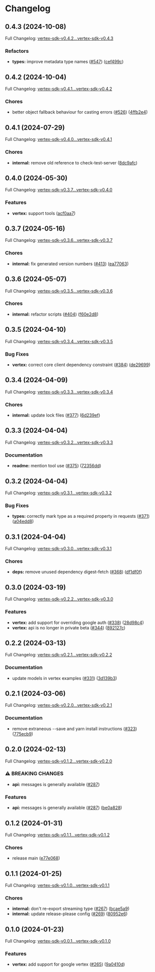# Changelog

## 0.4.3 (2024-10-08)

Full Changelog: [vertex-sdk-v0.4.2...vertex-sdk-v0.4.3](https://github.com/anthropics/anthropic-sdk-typescript/compare/vertex-sdk-v0.4.2...vertex-sdk-v0.4.3)

### Refactors

* **types:** improve metadata type names ([#547](https://github.com/anthropics/anthropic-sdk-typescript/issues/547)) ([cef499c](https://github.com/anthropics/anthropic-sdk-typescript/commit/cef499cf3b01643f7e5e3c09524f49e198b940be))

## 0.4.2 (2024-10-04)

Full Changelog: [vertex-sdk-v0.4.1...vertex-sdk-v0.4.2](https://github.com/anthropics/anthropic-sdk-typescript/compare/vertex-sdk-v0.4.1...vertex-sdk-v0.4.2)

### Chores

* better object fallback behaviour for casting errors ([#526](https://github.com/anthropics/anthropic-sdk-typescript/issues/526)) ([4ffb2e4](https://github.com/anthropics/anthropic-sdk-typescript/commit/4ffb2e4e1f5fef3ae58d9f4c99a63e75dd459c5b))

## 0.4.1 (2024-07-29)

Full Changelog: [vertex-sdk-v0.4.0...vertex-sdk-v0.4.1](https://github.com/anthropics/anthropic-sdk-typescript/compare/vertex-sdk-v0.4.0...vertex-sdk-v0.4.1)

### Chores

* **internal:** remove old reference to check-test-server ([8dc9afc](https://github.com/anthropics/anthropic-sdk-typescript/commit/8dc9afcf00c4a38c2d85171ebceafc5f6a47c117))

## 0.4.0 (2024-05-30)

Full Changelog: [vertex-sdk-v0.3.7...vertex-sdk-v0.4.0](https://github.com/anthropics/anthropic-sdk-typescript/compare/vertex-sdk-v0.3.7...vertex-sdk-v0.4.0)

### Features

* **vertex:** support tools ([acf0aa7](https://github.com/anthropics/anthropic-sdk-typescript/commit/acf0aa7571425c8582740616e24883c2ec65218b))

## 0.3.7 (2024-05-16)

Full Changelog: [vertex-sdk-v0.3.6...vertex-sdk-v0.3.7](https://github.com/anthropics/anthropic-sdk-typescript/compare/vertex-sdk-v0.3.6...vertex-sdk-v0.3.7)

### Chores

* **internal:** fix generated version numbers ([#413](https://github.com/anthropics/anthropic-sdk-typescript/issues/413)) ([ea77063](https://github.com/anthropics/anthropic-sdk-typescript/commit/ea770630897bb85caaecd39bccf478e4dd3f169c))

## 0.3.6 (2024-05-07)

Full Changelog: [vertex-sdk-v0.3.5...vertex-sdk-v0.3.6](https://github.com/anthropics/anthropic-sdk-typescript/compare/vertex-sdk-v0.3.5...vertex-sdk-v0.3.6)

### Chores

* **internal:** refactor scripts ([#404](https://github.com/anthropics/anthropic-sdk-typescript/issues/404)) ([f60e2d8](https://github.com/anthropics/anthropic-sdk-typescript/commit/f60e2d81bb241063507d2d7e728c78e78c1c5e51))

## 0.3.5 (2024-04-10)

Full Changelog: [vertex-sdk-v0.3.4...vertex-sdk-v0.3.5](https://github.com/anthropics/anthropic-sdk-typescript/compare/vertex-sdk-v0.3.4...vertex-sdk-v0.3.5)

### Bug Fixes

* **vertex:** correct core client dependency constraint ([#384](https://github.com/anthropics/anthropic-sdk-typescript/issues/384)) ([de29699](https://github.com/anthropics/anthropic-sdk-typescript/commit/de2969902b68b5c46b6e682b8b947426c6ccf195))

## 0.3.4 (2024-04-09)

Full Changelog: [vertex-sdk-v0.3.3...vertex-sdk-v0.3.4](https://github.com/anthropics/anthropic-sdk-typescript/compare/vertex-sdk-v0.3.3...vertex-sdk-v0.3.4)

### Chores

* **internal:** update lock files ([#377](https://github.com/anthropics/anthropic-sdk-typescript/issues/377)) ([6d239ef](https://github.com/anthropics/anthropic-sdk-typescript/commit/6d239efaca730baba374a1b49f6b1a4037b3e163))

## 0.3.3 (2024-04-04)

Full Changelog: [vertex-sdk-v0.3.2...vertex-sdk-v0.3.3](https://github.com/anthropics/anthropic-sdk-typescript/compare/vertex-sdk-v0.3.2...vertex-sdk-v0.3.3)

### Documentation

* **readme:** mention tool use ([#375](https://github.com/anthropics/anthropic-sdk-typescript/issues/375)) ([72356dd](https://github.com/anthropics/anthropic-sdk-typescript/commit/72356dd9c498344074c292ffdab602d54c4fa13e))

## 0.3.2 (2024-04-04)

Full Changelog: [vertex-sdk-v0.3.1...vertex-sdk-v0.3.2](https://github.com/anthropics/anthropic-sdk-typescript/compare/vertex-sdk-v0.3.1...vertex-sdk-v0.3.2)

### Bug Fixes

* **types:** correctly mark type as a required property in requests ([#371](https://github.com/anthropics/anthropic-sdk-typescript/issues/371)) ([a04edd8](https://github.com/anthropics/anthropic-sdk-typescript/commit/a04edd8d7f4c552281b37a44099edf432d7fcb27))

## 0.3.1 (2024-04-04)

Full Changelog: [vertex-sdk-v0.3.0...vertex-sdk-v0.3.1](https://github.com/anthropics/anthropic-sdk-typescript/compare/vertex-sdk-v0.3.0...vertex-sdk-v0.3.1)

### Chores

* **deps:** remove unused dependency digest-fetch ([#368](https://github.com/anthropics/anthropic-sdk-typescript/issues/368)) ([df1df0f](https://github.com/anthropics/anthropic-sdk-typescript/commit/df1df0f509682841c703fa1ea5062a796cfe2091))

## 0.3.0 (2024-03-19)

Full Changelog: [vertex-sdk-v0.2.2...vertex-sdk-v0.3.0](https://github.com/anthropics/anthropic-sdk-typescript/compare/vertex-sdk-v0.2.2...vertex-sdk-v0.3.0)

### Features

* **vertex:** add support for overriding google auth ([#338](https://github.com/anthropics/anthropic-sdk-typescript/issues/338)) ([28d98c4](https://github.com/anthropics/anthropic-sdk-typescript/commit/28d98c487257a3c6b3c6d84597768d484fadb86d))
* **vertex:** api is no longer in private beta ([#344](https://github.com/anthropics/anthropic-sdk-typescript/issues/344)) ([892127c](https://github.com/anthropics/anthropic-sdk-typescript/commit/892127cdac059eee11c1a322a5512f9250868023))

## 0.2.2 (2024-03-13)

Full Changelog: [vertex-sdk-v0.2.1...vertex-sdk-v0.2.2](https://github.com/anthropics/anthropic-sdk-typescript/compare/vertex-sdk-v0.2.1...vertex-sdk-v0.2.2)

### Documentation

* update models in vertex examples ([#331](https://github.com/anthropics/anthropic-sdk-typescript/issues/331)) ([3d139b3](https://github.com/anthropics/anthropic-sdk-typescript/commit/3d139b374179ef5540a8e9436df06501c6ada6c5))

## 0.2.1 (2024-03-06)

Full Changelog: [vertex-sdk-v0.2.0...vertex-sdk-v0.2.1](https://github.com/anthropics/anthropic-sdk-typescript/compare/vertex-sdk-v0.2.0...vertex-sdk-v0.2.1)

### Documentation

* remove extraneous --save and yarn install instructions ([#323](https://github.com/anthropics/anthropic-sdk-typescript/issues/323)) ([775ecb9](https://github.com/anthropics/anthropic-sdk-typescript/commit/775ecb9ef3ab17e88dabc149faa0876cd6ab5f0b))

## 0.2.0 (2024-02-13)

Full Changelog: [vertex-sdk-v0.1.2...vertex-sdk-v0.2.0](https://github.com/anthropics/anthropic-sdk-typescript/compare/vertex-sdk-v0.1.2...vertex-sdk-v0.2.0)

### ⚠ BREAKING CHANGES

* **api:** messages is generally available ([#287](https://github.com/anthropics/anthropic-sdk-typescript/issues/287))

### Features

* **api:** messages is generally available ([#287](https://github.com/anthropics/anthropic-sdk-typescript/issues/287)) ([be0a828](https://github.com/anthropics/anthropic-sdk-typescript/commit/be0a82883cf9b1b9d2944525b86e40f2b42cea4f))

## 0.1.2 (2024-01-31)

Full Changelog: [vertex-sdk-v0.1.1...vertex-sdk-v0.1.2](https://github.com/anthropics/anthropic-sdk-typescript/compare/vertex-sdk-v0.1.1...vertex-sdk-v0.1.2)

### Chores

* release main ([e77e068](https://github.com/anthropics/anthropic-sdk-typescript/commit/e77e0683769ae18084ecda178fb9eb85fc47eb4a))

## 0.1.1 (2024-01-25)

Full Changelog: [vertex-sdk-v0.1.0...vertex-sdk-v0.1.1](https://github.com/anthropics/anthropic-sdk-typescript/compare/vertex-sdk-v0.1.0...vertex-sdk-v0.1.1)

### Chores

* **internal:** don't re-export streaming type ([#267](https://github.com/anthropics/anthropic-sdk-typescript/issues/267)) ([bcae5a9](https://github.com/anthropics/anthropic-sdk-typescript/commit/bcae5a95078dfe091d01823cd38cf3c63d28026d))
* **internal:** update release-please config ([#269](https://github.com/anthropics/anthropic-sdk-typescript/issues/269)) ([80952e6](https://github.com/anthropics/anthropic-sdk-typescript/commit/80952e6ff6aea24ade9ea45dcbe8bb61da385304))

## 0.1.0 (2024-01-23)

Full Changelog: [vertex-sdk-v0.0.1...vertex-sdk-v0.1.0](https://github.com/anthropics/anthropic-sdk-typescript/compare/vertex-sdk-v0.0.1...vertex-sdk-v0.1.0)

### Features

* **vertex:** add support for google vertex ([#265](https://github.com/anthropics/anthropic-sdk-typescript/issues/265)) ([9a0410d](https://github.com/anthropics/anthropic-sdk-typescript/commit/9a0410d4e870d796b7def0a6a241e9d409e97886))
